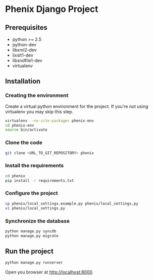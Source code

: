 # Phenix Django Project

## Prerequisites

- python &gt;= 2.5
- python-dev
- libxml2-dev
- lixslt1-dev
- libsndfile1-dev
- virtualenv

## Installation

### Creating the environment

Create a virtual python environment for the project.
If you're not using virtualenv you may skip this step.

```bash
virtualenv --no-site-packages phenix-env
cd phenix-env
source bin/activate
```

### Clone the code

```bash
git clone <URL_TO_GIT_REPOSITORY> phenix
```

### Install the requirements

```bash
cd phenix
pip install -r requirements.txt
```

### Configure the project

```bash
cp phenix/local_settings.example.py phenix/local_settings.py
vi phenix/local_settings.py
```

### Synchronize the database

```bash
python manage.py syncdb
python manage.py migrate
```

## Run the project

```bash
python manage.py runserver
```

Open you browser at <http://localhost:8000>.
